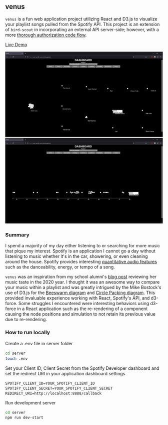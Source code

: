 ## venus

`venus` is a fun web application project utilizing React and D3.js to visualize your playlist songs pulled from the Spotify API. This project is an extension of `bird-scout` in incorporating an external API server-side; however, with a more [thorough authorization code flow](https://developer.spotify.com/documentation/general/guides/authorization/code-flow/).

[Live Demo](https://react-spotify-venus.herokuapp.com/)

![demo-screenshot](./demo-screenshot.png)
![demo-screenshot-2](<./demo-screenshot%20(2).png>)

### Summary

I spend a majority of my day either listening to or searching for more music that pique my interest. Spotify is an application I cannot go a day without listening to music whether it's in the car, showering, or even cleaning around the house. Spotify provides interesting [quantitative audio features](https://developer.spotify.com/documentation/web-api/reference/#/operations/get-audio-features) such as the danceability, energy, or tempo of a song.

`venus` was an inspiration from my school alumni's [blog post](https://www.kexinzhang.com/2018/12/20/2018-in-music.html) reviewing her music taste in the 2020 year. I thought it was an awesome way to compare your music within a playlist and was greatly intrigued by the Mike Bostock's use of D3.js for the [Beeswarm diagram](https://bl.ocks.org/mbostock/6526445e2b44303eebf21da3b6627320) and [Circle Packing diagram](https://bl.ocks.org/mbostock/ca5b03a33affa4160321). This provided invaluable experience working with React, Spotify's API, and d3-force. Some struggles I encountered were interesting behaviors using d3-force in a React application such as the re-rendering of a component causing the node positions and simulation to not retain its previous value due to re-rendering.

### How to run locally
Create a .env file in server folder
```bash
cd server
touch .env
```

Set your Client ID, Client Secret from the Spotify Developer dashboard and set the redirect URI in your application dashboard settings
```
SPOTIFY_CLIENT_ID=YOUR_SPOTIFY_CLIENT_ID
SPOTIFY_CLIENT_SECRET=YOUR_SPOTIFY_CLIENT_SECRET
REDIRECT_URI=http://localhost:8888/callback
```

Run development server
```bash
cd server
npm run dev-start
```
